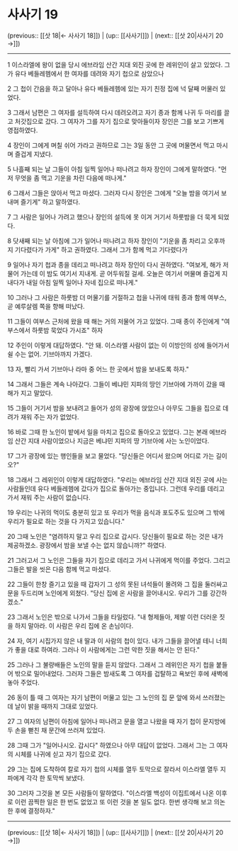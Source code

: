 # 사사기 19

(previous:: [[삿 18|← 사사기 18]]) | (up:: [[사사기]]) | (next:: [[삿 20|사사기 20 →]])

***




1 
이스라엘에 왕이 없을 당시 에브라임 산간 지대 외진 곳에 한 레위인이 살고 있었다. 그가 유다 베들레헴에서 한 여자를 데려와 자기 첩으로 삼았으나 



2 
그 첩이 간음을 하고 달아나 유다 베들레헴에 있는 자기 친정 집에 넉 달째 머물러 있었다. 



3 
그래서 남편은 그 여자를 설득하여 다시 데려오려고 자기 종과 함께 나귀 두 마리를 끌고 처갓집으로 갔다. 그 여자가 그를 자기 집으로 맞아들이자 장인은 그를 보고 기쁘게 영접하였다. 



4 
장인이 그에게 며칠 쉬어 가라고 권하므로 그는 3일 동안 그 곳에 머물면서 먹고 마시며 즐겁게 지냈다. 



5 
나흘째 되는 날 그들이 아침 일찍 일어나 떠나려고 하자 장인이 그에게 말하였다. "먼저 무엇을 좀 먹고 기운을 차린 다음에 떠나게." 



6 
그래서 그들은 앉아서 먹고 마셨다. 그러자 다시 장인은 그에게 "오늘 밤을 여기서 보내며 즐기게" 하고 말하였다. 



7 
그 사람은 일어나 가려고 했으나 장인의 설득에 못 이겨 거기서 하룻밤을 더 묵게 되었다. 



8 
닷새째 되는 날 아침에 그가 일어나 떠나려고 하자 장인이 "기운을 좀 차리고 오후까지 기다렸다가 가게" 하고 권하였다. 그래서 그가 함께 먹고 기다렸다가 



9 
일어나 자기 첩과 종을 데리고 떠나려고 하자 장인이 다시 권하였다. "여보게, 해가 저물어 가는데 이 밤도 여기서 지내게. 곧 어두워질 걸세. 오늘은 여기서 머물며 즐겁게 지내다가 내일 아침 일찍 일어나 자네 집으로 떠나게." 



10 
그러나 그 사람은 하룻밤 더 머물기를 거절하고 첩을 나귀에 태워 종과 함께 여부스, 곧 예루살렘 쪽을 향해 떠났다. 



11 
그들이 여부스 근처에 왔을 때 해는 거의 저물어 가고 있었다. 그때 종이 주인에게 "여부스에서 하룻밤 묵었다 가시죠" 하자 



12 
주인이 이렇게 대답하였다. "안 돼. 이스라엘 사람이 없는 이 이방인의 성에 들어가서 쉴 수는 없어. 기브아까지 가겠다. 



13 
자, 빨리 가서 기브아나 라마 중 어느 한 곳에서 밤을 보내도록 하자." 



14 
그래서 그들은 계속 나아갔다. 그들이 베냐민 지파의 땅인 기브아에 가까이 갔을 때 해가 지고 말았다. 



15 
그들이 거기서 밤을 보내려고 들어가 성의 광장에 앉았으나 아무도 그들을 집으로 데려가 재워 주는 자가 없었다. 



16 
바로 그때 한 노인이 밭에서 일을 마치고 집으로 돌아오고 있었다. 그는 본래 에브라임 산간 지대 사람이었으나 지금은 베냐민 지파의 땅 기브아에 사는 노인이었다. 



17 
그가 광장에 있는 행인들을 보고 물었다. "당신들은 어디서 왔으며 어디로 가는 길이오?" 



18 
그래서 그 레위인이 이렇게 대답하였다. "우리는 에브라임 산간 지대 외진 곳에 사는 사람들인데 유다 베들레헴에 갔다가 집으로 돌아가는 중입니다. 그런데 우리를 데리고 가서 재워 주는 사람이 없습니다. 



19 
우리는 나귀의 먹이도 충분히 있고 또 우리가 먹을 음식과 포도주도 있으며 그 밖에 우리가 필요로 하는 것을 다 가지고 있습니다." 



20 
그때 노인은 "염려하지 말고 우리 집으로 갑시다. 당신들이 필요로 하는 것은 내가 제공하겠소. 광장에서 밤을 보낼 수는 없지 않습니까?" 하였다. 



21 
그러고서 그 노인은 그들을 자기 집으로 데리고 가서 나귀에게 먹이를 주었다. 그리고 그들은 발을 씻은 다음 함께 먹고 마셨다. 



22 
그들이 한창 즐기고 있을 때 갑자기 그 성의 못된 녀석들이 몰려와 그 집을 둘러싸고 문을 두드리며 노인에게 외쳤다. "당신 집에 온 사람을 끌어내시오. 우리가 그를 강간하겠소." 



23 
그래서 노인은 밖으로 나가서 그들을 타일렀다. "내 형제들아, 제발 이런 더러운 짓을 하지 말아라. 이 사람은 우리 집에 온 손님이다. 



24 
자, 여기 시집가지 않은 내 딸과 이 사람의 첩이 있다. 내가 그들을 끌어낼 테니 너희가 좋을 대로 하여라. 그러나 이 사람에게는 그런 악한 짓을 해서는 안 된다." 



25 
그러나 그 불량배들은 노인의 말을 듣지 않았다. 그래서 그 레위인은 자기 첩을 붙들어 밖으로 밀어내었다. 그러자 그들은 밤새도록 그 여자를 겁탈하고 욕보인 후에 새벽에 놓아 주었다. 



26 
동이 틀 때 그 여자는 자기 남편이 머물고 있는 그 노인의 집 문 앞에 와서 쓰러졌는데 날이 밝을 때까지 그대로 있었다. 



27 
그 여자의 남편이 아침에 일어나 떠나려고 문을 열고 나왔을 때 자기 첩이 문지방에 두 손을 뻗친 채 문간에 쓰러져 있었다. 



28 
그때 그가 "일어나시오. 갑시다" 하였으나 아무 대답이 없었다. 그래서 그는 그 여자의 시체를 나귀에 싣고 자기 집으로 갔다. 



29 
그는 집에 도착하여 칼로 자기 첩의 시체를 열두 토막으로 잘라서 이스라엘 열두 지파에게 각각 한 토막씩 보냈다. 



30 
그러자 그것을 본 모든 사람들이 말하였다. "이스라엘 백성이 이집트에서 나온 이후로 이런 끔찍한 일은 한 번도 없었고 또 이런 것을 본 일도 없다. 한번 생각해 보고 의논한 후에 결정하자."

***

(previous:: [[삿 18|← 사사기 18]]) | (up:: [[사사기]]) | (next:: [[삿 20|사사기 20 →]])
